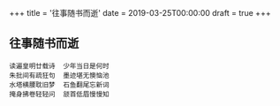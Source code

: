 +++
title = '往事随书而逝'
date = 2019-03-25T00:00:00
draft = true
+++
## 往事随书而逝

```text
读遍皇明廿载诗  少年当日是何时
朱批间有疏狂句  墨迹堪无懊恼池
水塔横腰耽旧梦  石鱼翻尾忘新词
掩身拂卷轻轻问  颔首低眉慢慢知
```
